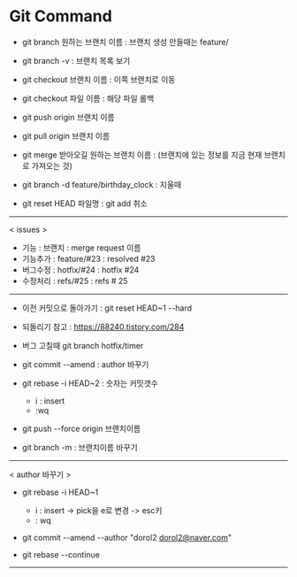 # Git Command

- git branch 원하는 브랜치 이름 : 브랜치 생성
              만들때는 feature/

- git branch -v : 브랜치 목록 보기
- git checkout 브랜치 이름 : 이쪽 브랜치로 이동
- git checkout 파일 이름 : 해당 파일 롤백
- git push origin 브랜치 이름
- git pull origin 브랜치 이름
- git merge 받아오길 원하는 브랜치 이름 : (브랜치에 있는 정보를 지금 현재 브랜치로 가져오는 것)
- git branch -d feature/birthday_clock : 지울때
- git reset HEAD 파일명 : git add 취소
-------------------------------------------------------------
< issues >
- 기능 	 : 브랜치 	: merge request 이름
- 기능추가 : feature/#23  : resolved #23
- 버그수정 : hotfix/#24   : hotfix #24
- 수정처리 : refs/#25	: refs # 25

----------------------------------------------------
- 이전 커밋으로 돌아가기 : git reset HEAD~1 --hard
- 되돌리기 참고 : https://88240.tistory.com/284

- 버그 고칠때 git branch hotfix/timer

- git commit --amend : author 바꾸기

- git rebase -i HEAD~2 : 숫자는 커밋갯수
	- i : insert
	- :wq

- git push --force origin 브랜치이름

- git branch -m <newname> : 브랜치이름 바꾸기

------------------------------------
< author 바꾸기 >

- git rebase -i HEAD~1
  	- i : insert -> pick을 e로 변경 -> esc키
	- : wq
	
- git commit --amend --author "dorol2 <dorol2@naver.com>"
- git rebase --continue

------------------------------------
